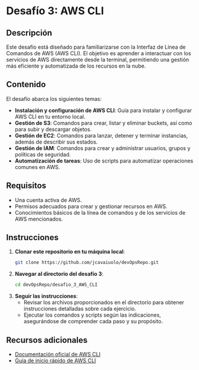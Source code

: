 # Desafío 3: AWS CLI

## Descripción

Este desafío está diseñado para familiarizarse con la Interfaz de Línea de Comandos de AWS (AWS CLI). El objetivo es aprender a interactuar con los servicios de AWS directamente desde la terminal, permitiendo una gestión más eficiente y automatizada de los recursos en la nube.

## Contenido

El desafío abarca los siguientes temas:

- **Instalación y configuración de AWS CLI**: Guía para instalar y configurar AWS CLI en tu entorno local.
- **Gestión de S3**: Comandos para crear, listar y eliminar buckets, así como para subir y descargar objetos.
- **Gestión de EC2**: Comandos para lanzar, detener y terminar instancias, además de describir sus estados.
- **Gestión de IAM**: Comandos para crear y administrar usuarios, grupos y políticas de seguridad.
- **Automatización de tareas**: Uso de scripts para automatizar operaciones comunes en AWS.

## Requisitos

- Una cuenta activa de AWS.
- Permisos adecuados para crear y gestionar recursos en AWS.
- Conocimientos básicos de la línea de comandos y de los servicios de AWS mencionados.

## Instrucciones

1. **Clonar este repositorio en tu máquina local**:
   ```bash
   git clone https://github.com/jcavaiuolo/devOpsRepo.git
   ```
2. **Navegar al directorio del desafío 3**:
   ```bash
   cd devOpsRepo/desafio_3_AWS_CLI
   ```
3. **Seguir las instrucciones**:
   - Revisar los archivos proporcionados en el directorio para obtener instrucciones detalladas sobre cada ejercicio.
   - Ejecutar los comandos y scripts según las indicaciones, asegurándose de comprender cada paso y su propósito.

## Recursos adicionales

- [Documentación oficial de AWS CLI](https://docs.aws.amazon.com/cli/latest/userguide/)
- [Guía de inicio rápido de AWS CLI](https://docs.aws.amazon.com/cli/latest/userguide/cli-configure-quickstart.html)
